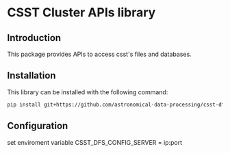 # CSST Cluster APIs library

## Introduction

This package provides APIs to access csst's files and databases.

## Installation

This library can be installed with the following command: 

```bash
pip install git+https://github.com/astronomical-data-processing/csst-dfs-api-cluster.git
```

## Configuration
set enviroment variable
    CSST_DFS_CONFIG_SERVER = ip:port
